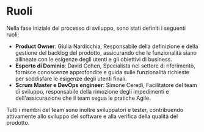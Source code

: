 # Ruoli

Nella fase iniziale del processo di sviluppo, sono stati definiti i seguenti ruoli:

- **Product Owner**: Giulia Nardicchia, Responsabile della definizione e della gestione del backlog del prodotto, assicurando che le funzionalità siano allineate con le esigenze degli utenti e gli obiettivi di business.
- **Esperto di Dominio**: David Cohen, Specialista nel settore di riferimento, fornisce conoscenze approfondite e guida sulle funzionalità richieste per soddisfare le esigenze degli utenti finali.
- **Scrum Master e DevOps engineer**: Simone Ceredi, Facilitatore del team di sviluppo, responsabile della rimozione degli impedimenti e dell'assicurazione che il team segua le pratiche Agile.

Tutti i membri del team sono inoltre sviluppatori e tester, contribuendo attivamente allo sviluppo del software e alla verifica della qualità del prodotto.
